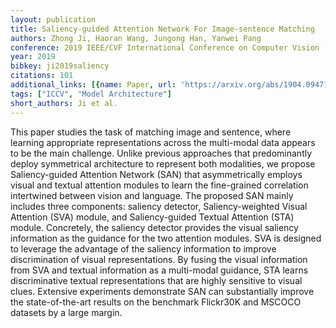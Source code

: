 ```yaml
---
layout: publication
title: Saliency-guided Attention Network For Image-sentence Matching
authors: Zhong Ji, Haoran Wang, Jungong Han, Yanwei Pang
conference: 2019 IEEE/CVF International Conference on Computer Vision (ICCV)
year: 2019
bibkey: ji2019saliency
citations: 101
additional_links: [{name: Paper, url: 'https://arxiv.org/abs/1904.09471'}]
tags: ["ICCV", "Model Architecture"]
short_authors: Ji et al.
---
```

This paper studies the task of matching image and sentence, where learning
appropriate representations across the multi-modal data appears to be the main
challenge. Unlike previous approaches that predominantly deploy symmetrical
architecture to represent both modalities, we propose Saliency-guided Attention
Network (SAN) that asymmetrically employs visual and textual attention modules
to learn the fine-grained correlation intertwined between vision and language.
The proposed SAN mainly includes three components: saliency detector,
Saliency-weighted Visual Attention (SVA) module, and Saliency-guided Textual
Attention (STA) module. Concretely, the saliency detector provides the visual
saliency information as the guidance for the two attention modules. SVA is
designed to leverage the advantage of the saliency information to improve
discrimination of visual representations. By fusing the visual information from
SVA and textual information as a multi-modal guidance, STA learns
discriminative textual representations that are highly sensitive to visual
clues. Extensive experiments demonstrate SAN can substantially improve the
state-of-the-art results on the benchmark Flickr30K and MSCOCO datasets by a
large margin.